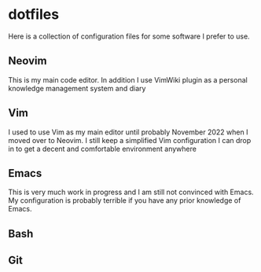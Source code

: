 # dotfiles

Here is a collection of configuration files for some software I prefer to use.

## Neovim
This is my main code editor. In addition I use VimWiki plugin as a personal knowledge management system and diary

## Vim
I used to use Vim as my main editor until probably November 2022 when I moved over to Neovim. I still keep a simplified Vim configuration I can drop in to get a decent and comfortable environment anywhere

## Emacs
This is very much work in progress and I am still not convinced with Emacs. My configuration is probably terrible if you have any prior knowledge of Emacs.

## Bash
## Git

